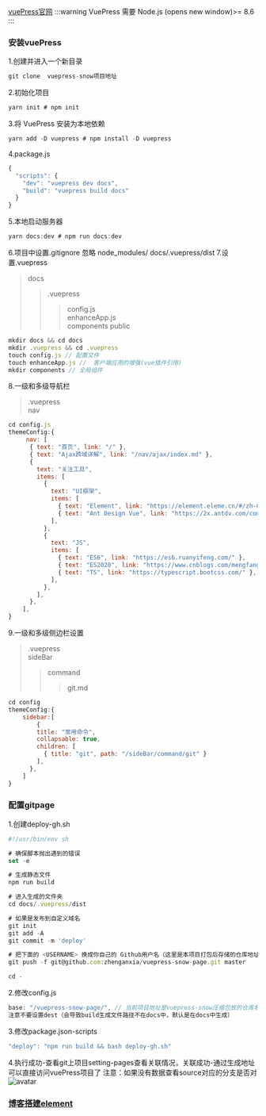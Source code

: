 [vuePress官网](https://vuepress.vuejs.org/zh/guide/getting-started.html)
:::warning
VuePress 需要 Node.js (opens new window)>= 8.6
:::
### 安装vuePress
1.创建并进入一个新目录
```js
git clone  vuepress-snow项目地址
```
2.初始化项目
```js
yarn init # npm init
```
3.将 VuePress 安装为本地依赖
```js
yarn add -D vuepress # npm install -D vuepress
```
4.package.js
```js
{
  "scripts": {
    "dev": "vuepress dev docs",
    "build": "vuepress build docs"
  }
}
```
5.本地启动服务器
```js
yarn docs:dev # npm run docs:dev
```
6.项目中设置.gitignore 忽略 node_modules/ docs/.vuepress/dist
7.设置.vuepress
> docs
>> .vuepress
>>> config.js\
>>> enhanceApp.js\
>>> components
>>> public

```js
mkdir docs && cd docs
mkdir .vuepress && cd .vuepress
touch config.js // 配置文件
touch enhanceApp.js //  客户端应用的增强(vue插件引用)
mkdir components // 全局组件
```

8.一级和多级导航栏
>.vuepress\
> nav

```js
cd config.js
themeConfig:{
     nav: [
      { text: "首页", link: "/" },
      { text: "Ajax跨域详解", link: "/nav/ajax/index.md" },
      {
        text: "关注工具",
        items: [
          {
            text: "UI框架",
            items: [
              { text: "Element", link: "https://element.eleme.cn/#/zh-CN/component/installation" },
              { text: "Ant Design Vue", link: "https://2x.antdv.com/components/overview-cn/" },
            ],
          },
          {
            text: "JS",
            items: [
              { text: "ES6", link: "https://es6.ruanyifeng.com/" },
              { text: "ES2020", link: "https://www.cnblogs.com/mengfangui/p/13885589.html/" },
              { text: "TS", link: "https://typescript.bootcss.com/" },
            ],
          },
        ],
      },
    ],
}

```
9.一级和多级侧边栏设置
>.vuepress\
>sideBar
>>command
>>>git.md

```js
cd config 
themeConfig:{
    sidebar:[
        {
        title: "常用命令",
        collapsable: true,
        children: [
          { title: "git", path: "/sideBar/command/git" }
        ],
      },
    ]
}
```
### 配置gitpage
1.创建deploy-gh.sh
```js
#!/usr/bin/env sh

# 确保脚本抛出遇到的错误
set -e

# 生成静态文件
npm run build

# 进入生成的文件夹
cd docs/.vuepress/dist

# 如果是发布到自定义域名
git init
git add -A
git commit -m 'deploy'

# 把下面的 <USERNAME> 换成你自己的 Github用户名（这里是本项目打包后存储的仓库地址）
git push -f git@github.com:zhenganxia/vuepress-snow-page.git master

cd -
```
2.修改config.js
```js
base: "/vuepress-snow-page/", // 当前项目地址是vuepress-snow压缩包放的仓库名称
注意不要设置dest（会导致build生成文件路径不在docs中，默认是在docs中生成）
```
3.修改package.json-scripts
```js
"deploy": "npm run build && bash deploy-gh.sh"
```
4.执行成功-查看git上项目setting-pages查看关联情况，关联成功-通过生成地址可以直接访问vuePress项目了
注意：如果没有数据查看source对应的分支是否对
![avatar](/images/gitPage.png)
<!-- <img :src="$withBase('/images/gitPage.png')" alt="gitPage"> -->

### [博客搭建element](https://www.jianshu.com/p/93c532cdf951)
